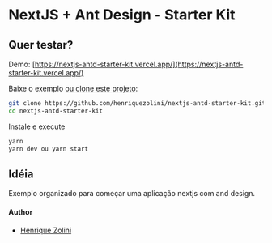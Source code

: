 # NextJS + Ant Design - Starter Kit

## Quer testar?

Demo: [https://nextjs-antd-starter-kit.vercel.app/](https://nextjs-antd-starter-kit.vercel.app/)

Baixe o exemplo [ou clone este projeto](https://github.com/henriquezolini/nextjs-antd-starter-kit.git):

```bash
git clone https://github.com/henriquezolini/nextjs-antd-starter-kit.git
cd nextjs-antd-starter-kit
```

Instale e execute

```bash
yarn
yarn dev ou yarn start
```

## Idéia

Exemplo organizado para começar uma aplicação nextjs com and design.

#### Author

- [Henrique Zolini](https://instagram.com/henriquezolini)
